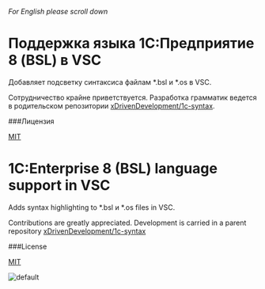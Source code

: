 *For English please scroll down*

# Поддержка языка 1С:Предприятие 8 (BSL) в VSC

Добавляет подсветку синтаксиса файлам \*.bsl и \*.os в VSC.

Сотрудничество крайне приветствуется. Разработка грамматик ведется в родительском репозитории [xDrivenDevelopment/1c-syntax](https://github.com/xDrivenDevelopment/1c-syntax).

###Лицензия

[MIT](https://github.com/xDrivenDevelopment/vsc-language-1c-bsl/blob/master/LICENSE.md)

# 1С:Enterprise 8 (BSL) language support in VSC

Adds syntax highlighting to \*.bsl и \*.os files in VSC.

Contributions are greatly appreciated. Development is carried in a parent repository [xDrivenDevelopment/1c-syntax](https://github.com/xDrivenDevelopment/1c-syntax)

###License

[MIT](https://github.com/xDrivenDevelopment/vsc-language-1c-bsl/blob/master/LICENSE.md)

![default](https://cloud.githubusercontent.com/assets/1132840/11668822/413854ac-9e0a-11e5-8071-df16e922b873.PNG)

